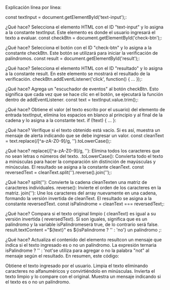 Explicación línea por línea:

const textInput = document.getElementById('text-input');:

¿Qué hace? Selecciona el elemento HTML con el ID "text-input" y lo asigna a la constante textInput. Este elemento es donde el usuario ingresará el texto a evaluar.
const checkBtn = document.getElementById('check-btn');:

¿Qué hace? Selecciona el botón con el ID "check-btn" y lo asigna a la constante checkBtn. Este botón se utilizará para iniciar la verificación de palíndromos.
const result = document.getElementById('result');:

¿Qué hace? Selecciona el elemento HTML con el ID "resultado" y lo asigna a la constante result. En este elemento se mostrará el resultado de la verificación.
checkBtn.addEventListener('click', function() { ... });:

¿Qué hace? Agrega un "escuchador de eventos" al botón checkBtn. Esto significa que cada vez que se hace clic en el botón, se ejecutará la función dentro de addEventListener.
const text = textInput.value.trim();:

¿Qué hace? Obtiene el valor (el texto escrito por el usuario) del elemento de entrada textInput, elimina los espacios en blanco al principio y al final de la cadena y lo asigna a la constante text.
if (!text) { ... }:

¿Qué hace? Verifique si el texto obtenido está vacío. Si es así, muestra un mensaje de alerta indicando que se debe ingresar un valor.
const cleanText = text.replace(/[^a-zA-Z0-9]/g, '').toLowerCase();:

¿Qué hace?
replace(/[^a-zA-Z0-9]/g, ''): Elimina todos los caracteres que no sean letras o números del texto.
.toLowerCase(): Convierta todo el texto a minúsculas para hacer la comparación sin distinción de mayúsculas y minúsculas.
El resultado se asigna a la constante cleanText.
const reversedText = cleanText.split('').reverse().join('');:

¿Qué hace?
split(''): Convierte la cadena cleanTexten una matriz de caracteres individuales.
reverse(): Invierte el orden de los caracteres en la matriz.
join(''): Une los caracteres del array nuevamente en una cadena, formando la versión invertida de cleanText.
El resultado se asigna a la constante reversedText.
const isPalindrome = cleanText === reversedText;:

¿Qué hace? Compara si el texto original limpio ( cleanText) es igual a su versión invertida ( reversedText). Si son iguales, significa que es un palíndromo y la variable isPalindromeserá true, de lo contrario será false.
result.textContent ="${text}" es ${isPalindrome ? '' : 'no'} un palíndromo ;:

¿Qué hace? Actualiza el contenido del elemento resultcon un mensaje que indica si el texto ingresado es o no un palíndromo. La expresión ternaria isPalindrome ? '' : 'not'se utiliza para agregar o no la palabra "not" al mensaje según el resultado.
En resumen, este código:

Obtiene el texto ingresado por el usuario.
Limpia el texto eliminando caracteres no alfanuméricos y convirtiéndolo en minúsculas.
Invierta el texto limpio y lo compare con el original.
Muestra un mensaje indicando si el texto es o no un palíndromo.
